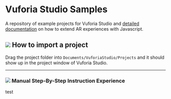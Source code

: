 # Vuforia Studio Samples

A repository of example projects for Vuforia Studio and [detailed documentation](https://github.com/patrickscheper/vuforiastudio/wiki) on how to extend AR experiences with Javascript.

## ![](https://placehold.it/16/5BB73B/ffffff?text=+) How to import a project

Drag the project folder into `Documents/VuforiaStudio/Projects` and it should show up in the project window of Vuforia Studio.

---

### ![](https://placehold.it/16/5BB73B/ffffff?text=+) Manual Step-By-Step Instruction Experience

test
